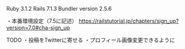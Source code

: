 Ruby 3.1.2
Rails 7.1.3
Bundler version 2.5.6

・本番環境設定（7.5に記述）
https://railstutorial.jp/chapters/sign_up?version=7.0#cha-sign_up

TODO
・投稿をTwitterに寄せる
・プロフィール画像変更できるように